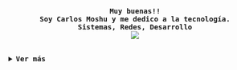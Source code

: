 <div align="justify">
  <p align="center">
    <samp>
      <b>
        Muy buenas!!
        <br>
        Soy Carlos Moshu y me dedico a la tecnología.
        <br>
        Sistemas, Redes, Desarrollo
      </b>
      <br>
      <image
        src="https://readme-typing-svg.herokuapp.com?font=Iosevka&size=16&color=6791c9&center=true&width=410&height=45&lines=public+void+Hola+(+)+{+}">
        <br>
    </samp>
  </p>

  <br>

  <details>
    <summary><samp><b>Ver más</b></samp></summary>

    <h2></h2><br>

    <p align="center">
      <samp>
        [<a href="mailto:carlos@carlosmoshu.com">e-mail</a>]
        [<a href="https://www.linkedin.com/in/carlos-moshu/">linkedin</a>]
        [<a href="https://twitter.com/CarlosMoshu">twitter</a>]
        [<a href="https://www.twitch.tv/carlosmoshutv">twitch</a>]
        [<a href="https://www.carlosmoshu.com">web</a>]
      </samp>
    </p>

    <h2></h2><br>

    <p align="center">
      <samp>
        <a href="#--------">
          <img src="https://komarev.com/ghpvc/?username=carlosmoshudev&label=Profile+Views&color=grey"
            alt="profile views" />
        </a>
      </samp>
    </p>

    <div align="center">
      <table>
        <tr>
          <td><a href="#--------"><img align="center" alt="GitHub Trophy"
                src="https://github-trophies.vercel.app/?username=carlosmoshudev&rank=SECRET,SSS,SS,S,AAA,AA,A&row=2&column=3&margin-w=15&margin-h=15&no-frame=true&theme=nord"></a>
          </td>
        </tr>
      </table>
    </div>

    <div align="center">
      <table>
        <tr>
          <td><a href="#--------"><img height="137px" align="center" alt="GitHub Stats"
                src="https://github-readme-stats.vercel.app/api?username=carlosmoshudev&count_private=true&show_icons=true&include_all_commits=true&line_height=21&hide_border=true&theme=nord" /></a>
          </td>
          <td><a href="#--------"><img height="137px" align="center" alt="Top Language"
                src="https://github-readme-stats.vercel.app/api/top-langs/?username=carlosmoshudev&layout=compact&line_height=21&hide_border=true&theme=nord" /></a>
          </td>
        </tr>
      </table>
    </div>

  </details>
</div>
